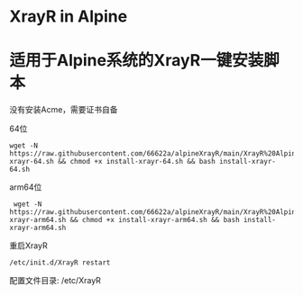 # XrayR in Alpine


# 适用于Alpine系统的XrayR一键安装脚本

没有安装Acme，需要证书自备

64位

    wget -N https://raw.githubusercontent.com/66622a/alpineXrayR/main/XrayR%20Alpine%E4%B8%80%E9%94%AE%E8%84%9A%E6%9C%AC/install-xrayr-64.sh && chmod +x install-xrayr-64.sh && bash install-xrayr-64.sh
    
arm64位

     wget -N https://raw.githubusercontent.com/66622a/alpineXrayR/main/XrayR%20Alpine%E4%B8%80%E9%94%AE%E8%84%9A%E6%9C%AC/install-xrayr-arm64.sh && chmod +x install-xrayr-arm64.sh && bash install-xrayr-arm64.sh
    
重启XrayR

    /etc/init.d/XrayR restart


配置文件目录:
/etc/XrayR
